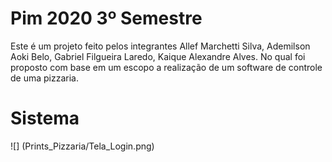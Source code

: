 # Pim 2020 3º Semestre

Este é um projeto feito pelos integrantes Allef Marchetti Silva, Ademilson Aoki Belo, Gabriel Filgueira Laredo, Kaique Alexandre Alves. No qual foi proposto com base em um escopo a realização de um software de controle de uma pizzaria.

# Sistema 
![] (Prints_Pizzaria/Tela_Login.png)
